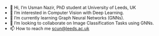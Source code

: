 - 👋 Hi, I’m Usman Nazir, PhD student at University of Leeds, UK
- 👀 I’m interested in Computer Vision with Deep Learning.
- 🌱 I’m currently learning Graph Neural Networks (GNNs).
- 💞️ I’m looking to collaborate on Image Classification Tasks using GNNs.
- 📫 How to reach me scun@leeds.ac.uk

<!---
usmanweb/usmanweb is a ✨ special ✨ repository because its `README.md` (this file) appears on your GitHub profile.
You can click the Preview link to take a look at your changes.
--->
